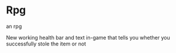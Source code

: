 # Rpg
an rpg


New working health bar and text in-game that tells you whether you successfully stole the item or not
